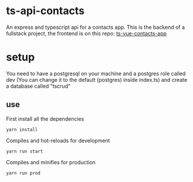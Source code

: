 # ts-api-contacts
An express and typescript api for a contacts app. This is the backend of a fullstack project, the frontend is on this repo: [ts-vue-contacts-app](https://github.com/PaoloTorregroza/ts-vue-contacts-app)

# setup

You need to have a postgresql on your machine and a postgres role called dev (You can change it to the default (postgres) inside index.ts) and create a database called "tscrud"

## use
First install all the dependencies
```
yarn install
```
Compiles and hot-reloads for development
```
yarn run start
```
Compiles and minifies for production
```
yarn run prod
```
